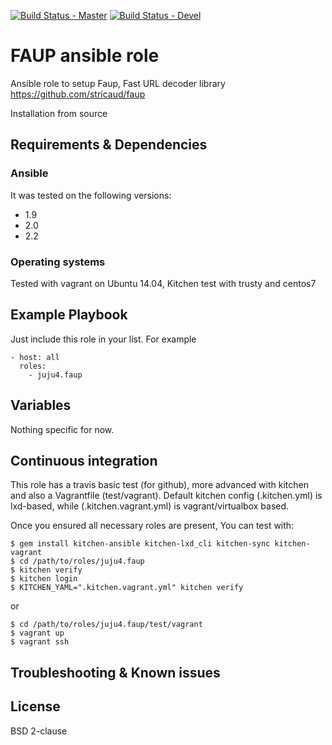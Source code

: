 [![Build Status - Master](https://travis-ci.org/juju4/ansible-faup.svg?branch=master)](https://travis-ci.org/juju4/ansible-faup)
[![Build Status - Devel](https://travis-ci.org/juju4/ansible-faup.svg?branch=devel)](https://travis-ci.org/juju4/ansible-faup/branches)
# FAUP ansible role

Ansible role to setup Faup, Fast URL decoder library
https://github.com/stricaud/faup

Installation from source

## Requirements & Dependencies

### Ansible
It was tested on the following versions:
 * 1.9
 * 2.0
 * 2.2

### Operating systems

Tested with vagrant on Ubuntu 14.04, Kitchen test with trusty and centos7

## Example Playbook

Just include this role in your list.
For example

```
- host: all
  roles:
    - juju4.faup
```

## Variables

Nothing specific for now.

## Continuous integration

This role has a travis basic test (for github), more advanced with kitchen and also a Vagrantfile (test/vagrant).
Default kitchen config (.kitchen.yml) is lxd-based, while (.kitchen.vagrant.yml) is vagrant/virtualbox based.

Once you ensured all necessary roles are present, You can test with:
```
$ gem install kitchen-ansible kitchen-lxd_cli kitchen-sync kitchen-vagrant
$ cd /path/to/roles/juju4.faup
$ kitchen verify
$ kitchen login
$ KITCHEN_YAML=".kitchen.vagrant.yml" kitchen verify
```
or
```
$ cd /path/to/roles/juju4.faup/test/vagrant
$ vagrant up
$ vagrant ssh
```

## Troubleshooting & Known issues


## License

BSD 2-clause

